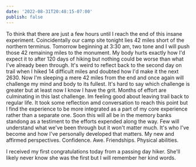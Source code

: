 ```yaml
---
date: '2022-08-31T20:48:15-07:00'
publish: false
---
```

To think that there are just a few hours until I reach the end of this insane experiment.  Coincidentally our camp site tonight lies 42 miles short of the northern terminus. Tomorrow beginning at 3:30 am, two tone and I will push those 42 remaining miles to the monument. My body hurts exactly how I'd expect it to after 120 days of hiking but nothing could be worse than what I've already been through. It's weird to reflect back to the second day on trail when I hiked 14 difficult miles and doubted how I'd make it the next 2630. Now I'm sleeping a mere 42 miles from the end and once again will challenge my mind and body to its fullest. It's hard to say which challenge is greater but at least now I know I have the grit. Months of effort are culminating in this last challenge. Im feeling good about leaving trail back to regular life. It took some reflection amd conversation to reach this point but I find the experience to be more integrated as a part of my core experience rather than a separate one. Soon this will all be in the memory banks standong as a testiment to the efforts expended along the way. Few will understand what we've been through but it won't matter much. It's who I've become and how I've personally developed that matters. My new and affirmed perspectives. Confidence. Awe. Friendships. Physical abilities. 

I received my first congratulations today from a passing day hiker. She'll likely never know she was the first but I will remember her kind words. 